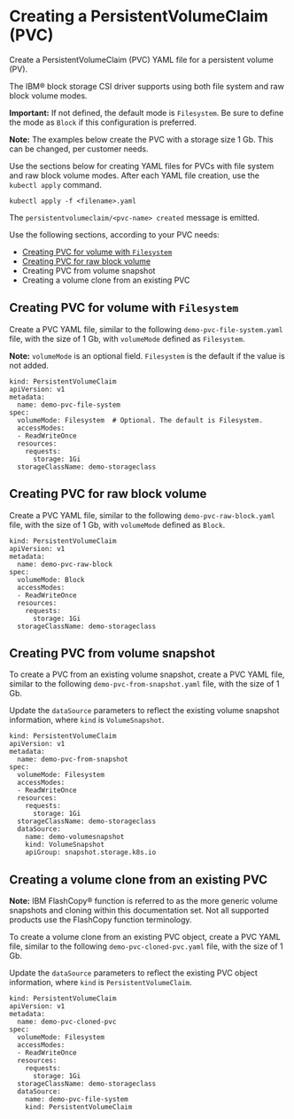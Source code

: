 # Creating a PersistentVolumeClaim (PVC)

Create a PersistentVolumeClaim (PVC) YAML file for a persistent volume (PV).

The IBM® block storage CSI driver supports using both file system and raw block volume modes.

**Important:** If not defined, the default mode is `Filesystem`. Be sure to define the mode as `Block` if this configuration is preferred.

**Note:** The examples below create the PVC with a storage size 1 Gb. This can be changed, per customer needs.

Use the sections below for creating YAML files for PVCs with file system and raw block volume modes. After each YAML file creation, use the `kubectl apply` command.

```
kubectl apply -f <filename>.yaml
```

The `persistentvolumeclaim/<pvc-name> created` message is emitted.

Use the following sections, according to your PVC needs:

- [Creating PVC for volume with `Filesystem`](#creating-pvc-for-volume-with-filesystem)
- [Creating PVC for raw block volume](#Creating-pvc-for-raw-block-volume)
- Creating PVC from volume snapshot
- Creating a volume clone from an existing PVC

## Creating PVC for volume with `Filesystem`

Create a PVC YAML file, similar to the following `demo-pvc-file-system.yaml` file, with the size of 1 Gb, with `volumeMode` defined as `Filesystem`.

**Note:** `volumeMode` is an optional field. `Filesystem` is the default if the value is not added.

    kind: PersistentVolumeClaim
    apiVersion: v1
    metadata:
      name: demo-pvc-file-system
    spec:
      volumeMode: Filesystem  # Optional. The default is Filesystem.
      accessModes:
      - ReadWriteOnce
      resources:
        requests:
          storage: 1Gi
      storageClassName: demo-storageclass

## Creating PVC for raw block volume

Create a PVC YAML file, similar to the following `demo-pvc-raw-block.yaml` file, with the size of 1 Gb, with `volumeMode` defined as `Block`.

    kind: PersistentVolumeClaim
    apiVersion: v1
    metadata:
      name: demo-pvc-raw-block
    spec:
      volumeMode: Block
      accessModes:
      - ReadWriteOnce
      resources:
        requests:
          storage: 1Gi
      storageClassName: demo-storageclass

## <a name=PVC-vol-snapshot></a>Creating PVC from volume snapshot

To create a PVC from an existing volume snapshot, create a PVC YAML file, similar to the following `demo-pvc-from-snapshot.yaml` file, with the size of 1 Gb.

Update the `dataSource` parameters to reflect the existing volume snapshot information, where `kind` is `VolumeSnapshot`.

    kind: PersistentVolumeClaim
    apiVersion: v1
    metadata:
      name: demo-pvc-from-snapshot
    spec:
      volumeMode: Filesystem
      accessModes:
      - ReadWriteOnce
      resources:
        requests:
          storage: 1Gi
      storageClassName: demo-storageclass
      dataSource:
        name: demo-volumesnapshot
        kind: VolumeSnapshot
        apiGroup: snapshot.storage.k8s.io

## <a name=vol-clone-PVC></a>Creating a volume clone from an existing PVC

**Note:** IBM FlashCopy® function is referred to as the more generic volume snapshots and cloning within this documentation set. Not all supported products use the FlashCopy function terminology.

To create a volume clone from an existing PVC object, create a PVC YAML file, similar to the following `demo-pvc-cloned-pvc.yaml` file, with the size of 1 Gb.

Update the `dataSource` parameters to reflect the existing PVC object information, where `kind` is `PersistentVolumeClaim`.

    kind: PersistentVolumeClaim
    apiVersion: v1
    metadata:
      name: demo-pvc-cloned-pvc
    spec:
      volumeMode: Filesystem
      accessModes:
      - ReadWriteOnce
      resources:
        requests:
          storage: 1Gi
      storageClassName: demo-storageclass
      dataSource:
        name: demo-pvc-file-system
        kind: PersistentVolumeClaim